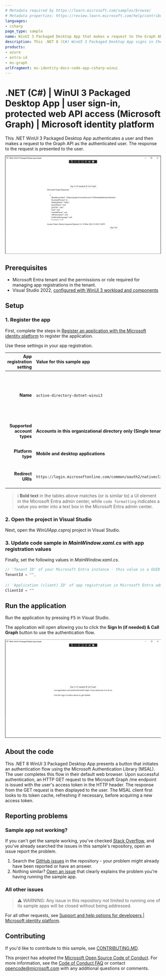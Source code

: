 ```yaml
---
# Metadata required by https://learn.microsoft.com/samples/browse/
# Metadata properties: https://review.learn.microsoft.com/help/contribute/samples/process/onboarding?branch=main#add-metadata-to-readme
languages:
- csharp
page_type: sample
name: WinUI 3 Packaged Desktop App that makes a request to the Graph API after signing in the user
description: This .NET 8 (C#) WinUI 3 Packaged Desktop App signs in the user and then makes a request to Microsoft Graph for the user's profile data.
products:
- azure
- entra-id
- ms-graph
urlFragment: ms-identity-docs-code-app-csharp-winui
---
```


# .NET (C#) | WinUI 3 Packaged Desktop App | user sign-in, protected web API access (Microsoft Graph) | Microsoft identity platform

<!-- Build badges here
![Build passing.](https://img.shields.io/badge/build-passing-brightgreen.svg) ![Code coverage.](https://img.shields.io/badge/coverage-100%25-brightgreen.svg) ![License.](https://img.shields.io/badge/license-MIT-green.svg)
-->

This .NET WinUI 3 Packaged Desktop App authenticates a user and then makes a request to the Graph API as the authenticated user. The response to the request is presented to the user.

![A screenshot of a WinUI 3 Packaged Desktop App displaying a response from Microsoft Graph.](./app.png)

## Prerequisites

- Microsoft Entra tenant and the permissions or role required for managing app registrations in the tenant.
- Visual Studio 2022, [configured with WinUI 3 workload and components](https://learn.microsoft.com/windows/apps/windows-app-sdk/set-up-your-development-environment?tabs=vs-2022-17-1-a%2Cvs-2022-17-1-b#required-workloads-and-components)

## Setup

### 1. Register the app

First, complete the steps in [Register an application with the Microsoft identity platform](https://learn.microsoft.com/entra/identity-platform/quickstart-register-app) to register the application.

Use these settings in your app registration.

| App registration <br/> setting  | Value for this sample app                                           | Notes                                                                           |
|--------------------------------:|:--------------------------------------------------------------------|:--------------------------------------------------------------------------------|
| **Name**                        | `active-directory-dotnet-winui3`                                    | Suggested value for this sample. <br/> You can change the app name at any time. |
| **Supported account types**     | **Accounts in this organizational directory only (Single tenant)**  | Suggested value for this sample.                                                |
| **Platform type**               | **Mobile and desktop applications**                                 | Required value for this sample                                                  |
| **Redirect URIs**               | `https://login.microsoftonline.com/common/oauth2/nativeclient`      | Required value for this sample                                                  |

> :information_source: **Bold text** in the tables above matches (or is similar to) a UI element in the Microsoft Entra admin center, while `code formatting` indicates a value you enter into a text box in the Microsoft Entra admin center.

### 2. Open the project in Visual Studio

Next, open the _WinUIApp.csproj_ project in Visual Studio.

### 3. Update code sample in _MainWindow.xaml.cs_ with app registration values

Finally, set the following values in _MainWindow.xaml.cs_.


```csharp
// 'Tenant ID' of your Microsoft Entra instance - this value is a GUID
TenantId = "",

// 'Application (client) ID' of app registration in Microsoft Entra admin center - this value is a GUID
ClientId = ""
```

## Run the application

Run the application by pressing <kbd>F5</kbd> in Visual Studio.

The application will open allowing you to click the **Sign In (if needed) & Call Graph** button to use the authentication flow.

![A screenshot of a WinUI 3 Packaged Desktop App guiding the user to click the "Sign In" button.](./app-launch.png)

## About the code

This .NET 8 WinUI 3 Packaged Desktop App presents a button that initiates an authentication flow using the Microsoft Authentication Library (MSAL). The user completes this flow in their default web browser. Upon successful authentication, an HTTP GET request to the Microsoft Graph /me endpoint is issued with the user's access token in the HTTP header. The response from the GET request is then displayed to the user. The MSAL client first looks to its token cache, refreshing if necessary, before acquiring a new access token.

## Reporting problems

### Sample app not working?

If you can't get the sample working, you've checked [Stack Overflow](https://stackoverflow.com/questions/tagged/msal), and you've already searched the issues in this sample's repository, open an issue report the problem.

1. Search the [GitHub issues](../../../issues) in the repository - your problem might already have been reported or have an answer.
1. Nothing similar? [Open an issue](../../../issues/new) that clearly explains the problem you're having running the sample app.

### All other issues

> :warning: WARNING: Any issue in this repository _not_ limited to running one of its sample apps will be closed without being addressed.

For all other requests, see [Support and help options for developers | Microsoft identity platform](https://learn.microsoft.com/entra/identity-platform/developer-support-help-options).

## Contributing

If you'd like to contribute to this sample, see [CONTRIBUTING.MD](/CONTRIBUTING.md).

This project has adopted the [Microsoft Open Source Code of Conduct](https://opensource.microsoft.com/codeofconduct/). For more information, see the [Code of Conduct FAQ](https://opensource.microsoft.com/codeofconduct/faq/) or contact [opencode@microsoft.com](mailto:opencode@microsoft.com) with any additional questions or comments.
